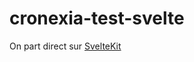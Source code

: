 # cronexia-test-svelte

On part direct sur [SvelteKit](https://svelte.dev/docs/kit/creating-a-project)
